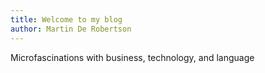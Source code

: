 ```yaml
---
title: Welcome to my blog
author: Martin De Robertson
---
```


Microfascinations with business, technology, and language
